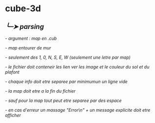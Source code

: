 # cube-3d

## *╰┈➤ parsing*

  *- argument : map en .cub*
  
  *- map entourer de mur*
  
  *- seulement des 1, 0, N, S, E, W (seulement une letre par map)*
  
  *- le fichier doit conteneir les lien ver les image et le couleur du sol et du plafont*
  
  *- chaque info doit etre separee par minimumun un ligne vide*
  
  *- la map doit etre a la fin du fichier*
  
  *- sauf pour la map tout peut etre separee par des espace*
  
  *- en cas d'erreur un massage "Error\n" + un message explicite doit etre afficher*
